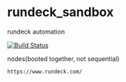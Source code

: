 # rundeck_sandbox
rundeck automation



[![Build Status](https://travis-ci.com/githubfoam/rundeck_sandbox.svg?branch=master)](https://travis-ci.com/githubfoam/rundeck_sandbox)  


nodes(booted together, not sequential)
~~~~
https://www.rundeck.com/
~~~~
